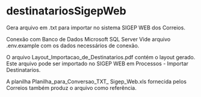 # destinatariosSigepWeb
Gera arquivo em .txt para importar no sistema SIGEP WEB dos Correios.

Conexão com Banco de Dados Microsoft SQL Server
Vide arquivo .env.example com os dados necessários de conexão.

O arquivo Layout_Importacao_de_Destinatarios.pdf contém o layout gerado.
Este arquivo pode ser importado no SIGEP WEB em Processos - Importar Destinatarios.

A planilha Planilha_para_Conversao_TXT_ Sigep_Web.xls fornecida pelos Correios também produz o arquivo como referência.
